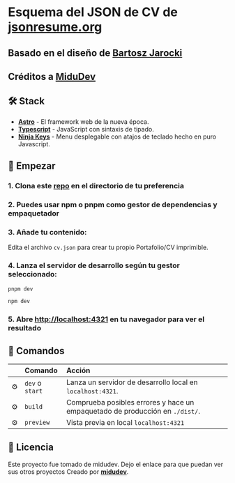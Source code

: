 # Esquema del JSON de CV de [jsonresume.org](https://jsonresume.org/schema/)
## Basado en el diseño de [Bartosz Jarocki](https://github.com/BartoszJarocki/cv)

## Créditos a [MiduDev](https://github.com/midudev/minimalist-portfolio-json)

## 🛠️ Stack

- [**Astro**](https://astro.build/) - El framework web de la nueva época.
- [**Typescript**](https://www.typescriptlang.org/) - JavaScript con sintaxis de tipado.
- [**Ninja Keys**](https://github.com/ssleptsov/ninja-keys) - Menu desplegable con atajos de teclado hecho en puro Javascript.


## 🚀 Empezar

### 1. Clona este [repo](https://github.com/Ricardo-Gabriel-Rouco/minimalist-portfolio) en el directorio de tu preferencia

### 2. Puedes usar npm o pnpm como gestor de dependencias y empaquetador

### 3. Añade tu contenido:
Edita el archivo `cv.json` para crear tu propio Portafolio/CV imprimible.

### 4. Lanza el servidor de desarrollo según tu gestor seleccionado:

```bash
pnpm dev
```

```bash
npm dev
```

### 5. Abre [**http://localhost:4321**](http://localhost:4321/) en tu navegador para ver el resultado

## 🧞 Comandos

|      | Comando         | Acción                                                                       |
| :--- | :-------------- | :--------------------------------------------------------------------------- |
| ⚙️    | `dev` o `start` | Lanza un servidor de desarrollo local en  `localhost:4321`.                  |
| ⚙️    | `build`         | Comprueba posibles errores y hace un empaquetado de producción en `./dist/`. |
| ⚙️    | `preview`       | Vista previa en local `localhost:4321`                                       |



## 🔑 Licencia
Este proyecto fue tomado de midudev. Dejo el enlace para que puedan ver sus otros proyectos
Creado por [**midudev**](https://midu.dev).
